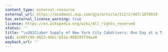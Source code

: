 ```yaml
---
content_type: external-resource
external_url: https://academic.oup.com/qje/article/112/2/407/1870919
has_external_license_warning: true
license: https://en.wikipedia.org/wiki/All_rights_reserved
status: ''
title: "\u201CLabor Supply of New York City Cabdrivers: One Day at a Time.\u201D"
uid: ac88fc99-d623-46bc-b52a-98819f734aa9
wayback_url: ''
---
```

